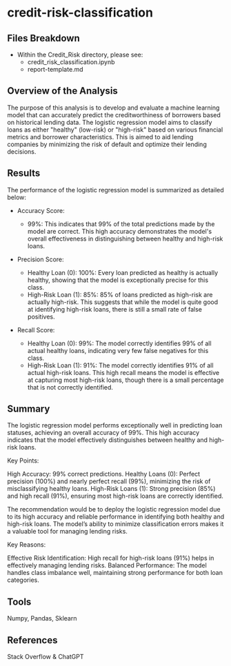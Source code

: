 # credit-risk-classification

## Files Breakdown
- Within the Credit_Risk directory, please see:
    - credit_risk_classification.ipynb
    - report-template.md
      
## Overview of the Analysis
The purpose of this analysis is to develop and evaluate a machine learning model that can accurately predict the creditworthiness of borrowers based on historical lending data. The logistic regression model aims to classify loans as either "healthy" (low-risk) or "high-risk" based on various financial metrics and borrower characteristics. This is aimed to aid lending companies by minimizing the risk of default and optimize their lending decisions.


## Results

The performance of the logistic regression model is summarized as detailed below:

- Accuracy Score:

    - 99%: This indicates that 99% of the total predictions made by the model are correct. This high accuracy demonstrates the model's overall effectiveness in distinguishing between healthy and high-risk loans.

- Precision Score:

    - Healthy Loan (0): 100%: Every loan predicted as healthy is actually healthy, showing that the model is exceptionally precise for this class.
    - High-Risk Loan (1): 85%: 85% of loans predicted as high-risk are actually high-risk. This suggests that while the model is quite good at identifying high-risk loans, there is still a small rate of false positives.

- Recall Score:

    - Healthy Loan (0): 99%: The model correctly identifies 99% of all actual healthy loans, indicating very few false negatives for this class.
    - High-Risk Loan (1): 91%: The model correctly identifies 91% of all actual high-risk loans. This high recall means the model is effective at capturing most high-risk loans, though there is a small percentage that is not correctly identified.



## Summary

The logistic regression model performs exceptionally well in predicting loan statuses, achieving an overall accuracy of 99%. This high accuracy indicates that the model effectively distinguishes between healthy and high-risk loans.

Key Points:

High Accuracy: 99% correct predictions.
Healthy Loans (0): Perfect precision (100%) and nearly perfect recall (99%), minimizing the risk of misclassifying healthy loans.
High-Risk Loans (1): Strong precision (85%) and high recall (91%), ensuring most high-risk loans are correctly identified.

The recommendation would be to deploy the logistic regression model due to its high accuracy and reliable performance in identifying both healthy and high-risk loans. The model’s ability to minimize classification errors makes it a valuable tool for managing lending risks.

Key Reasons:

Effective Risk Identification: High recall for high-risk loans (91%) helps in effectively managing lending risks.
Balanced Performance: The model handles class imbalance well, maintaining strong performance for both loan categories.

## Tools
Numpy, Pandas, Sklearn

## References
Stack Overflow & ChatGPT
